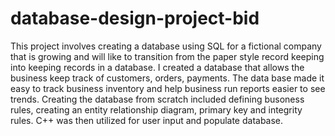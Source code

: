 # database-design-project-bid

This project involves creating a database using SQL for a fictional company that is growing and will like to transition from the paper style record keeping into keeping records in a database. I created a database that allows the business keep track of customers, orders, payments. The data base made it easy to track business inventory and help business run reports easier to see trends. Creating the database from scratch included defining busoness rules, creating an entity relationship diagram, primary key and integrity rules. C++ was then utilized for user input and populate database. 
